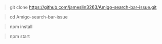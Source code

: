
> git clone https://github.com/jameslin3263/Amigo-search-bar-issue.git

> cd Amigo-search-bar-issue

> npm install

> npm start
